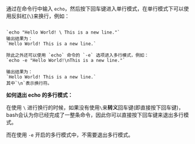 通过在命令行中输入 `echo`，然后按下回车键进入单行模式，在单行模式下可以使用反斜杠(`\`)来换行，例如：

```shell

`echo "Hello World! \ This is a new line."`
输出结果为：
`Hello World! This is a new line.`

除此之外还可以使用 `echo` 命令的 `-e` 选项进入多行模式，例如：
`echo -e "Hello World!\nThis is a new line."`

输出结果为：
`Hello World! This is a new line.`
其中`\n`表示换行符。

```
**如何退出 echo 的多行模式：**

在使用 `\` 进行换行的时候，如果没有使用`\`来**转义**回车键(即直接按下回车键)，bash会认为你已经完成了一整条命令，因此你可以直接按下回车键来退出多行模式。

而在使用 `-e` 开启的多行模式中，不需要退出多行模式。